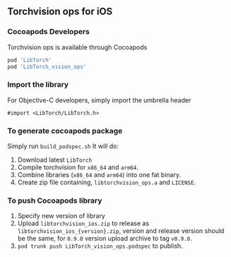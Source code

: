 ## Torchvision ops for iOS

### Cocoapods Developers

Torchvision ops is available through Cocoapods

```ruby
pod 'LibTorch'
pod 'LibTorch_vision_ops'
```

### Import the library

For Objective-C developers, simply import the umbrella header

```
#import <LibTorch/LibTorch.h>
```

### To generate cocoapods package
Simply run `build_podspec.sh`
It will do:
1. Download latest `LibTorch`
2. Compile torchvision for `x86_64` and `arm64`.
3. Combine libraries (`x86_64` and `arm64`) into one fat binary.
4. Create zip file containing, `libtorchvision_ops.a` and `LICENSE`.

### To push Cocoapods library
1. Specify new version of library
2. Upload `libtorchvision_ios.zip` to release as `libtorchvision_ios_{version}.zip`, version and release version should be the same, for `0.9.0` version upload archive to tag `v0.9.0`.
3. `pod trunk push LibTorch_vision_ops.podspec` to publish.